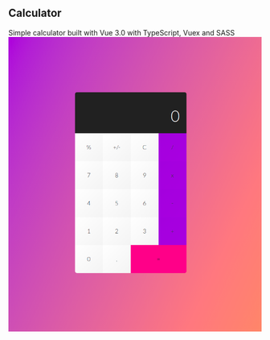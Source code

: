 Calculator
---
Simple calculator built with Vue 3.0 with TypeScript, Vuex and SASS
![img.png](img.png)
